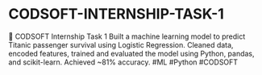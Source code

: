# CODSOFT-INTERNSHIP-TASK-1
🎯 CODSOFT Internship Task 1   Built a machine learning model to predict Titanic passenger survival using Logistic Regression. Cleaned data, encoded features, trained and evaluated the model using Python, pandas, and scikit-learn. Achieved ~81% accuracy. #ML #Python #CODSOFT
